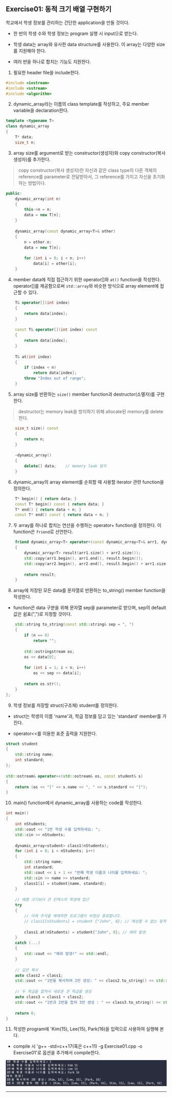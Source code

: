 ## Exercise01: 동적 크기 배열 구현하기

학교에서 학생 정보를 관리하는 간단한 application을 만들 것이다.

- 한 반의 학생 수와 학생 정보는 program 실행 시 input으로 받는다.

- 학생 data는 array와 유사한 data structure를 사용한다. 이 array는 다양한 size를 지원해야 한다.

- 여러 반을 하나로 합치는 기능도 지원한다.

1. 필요한 header file을 include한다.

```cpp
#include <iostream>
#include <sstream>
#include <algorithm>
```

2. dynamic_array라는 이름의 class template를 작성하고, 주요 member variable을 declaration한다.

```cpp
template <typename T>
class dynamic_array
{
    T* data;
    size_t n;
```

3. array size를 argument로 받는 constructor(생성자)와 copy constructor(복사 생성자)를 추가한다.

> copy constructor(복사 생성자)란 자신과 같은 class type의 다른 객체의 reference를 parameter로 전달받아서, 그 reference를 가지고 자신을 초기화하는 방법이다.

```cpp
public:
	dynamic_array(int n)
	{
		this->n = n;
		data = new T[n];
	}

	dynamic_array(const dynamic_array<T>& other)
	{
		n = other.n;
		data = new T[n];

		for (int i = 0; i < n; i++)
			data[i] = other[i];
	}
```

4. member data에 직접 접근하기 위한 operator[]와 `at()` function을 작성한다. operator[]를 제공함으로써 `std::array`와 비슷한 방식으로 array element에 접근할 수 있다.

```cpp
	T& operator[](int index)
	{
		return data[index];
	}

	const T& operator[](int index) const
	{
		return data[index];
	}

	T& at(int index)
	{
		if (index < n)
			return data[index];
		throw "Index out of range";
	}
```

5. array size를 반환하는 `size()` member function과 destructor(소멸자)를 구현한다.

> destructor는 memory leak을 방지하기 위해 allocate된 memory를 delete한다.

```cpp
    size_t size() const
    {
        return n;
    }

    ~dynamic_array()
    {
        delete[] data;    // memory leak 방지
    }
```

6. dynamic_array의 array element를 순회할 때 사용할 iterator 관련 function을 정의한다.

```cpp
	T* begin() { return data; }
	const T* begin() const { return data; }
	T* end() { return data + n; }
	const T* end() const { return data + n; }
```

7. 두 array를 하나로 합치는 연산을 수행하는 operator+ function을 정의한다. 이 function은 `friend`로 선언한다.

```cpp
	friend dynamic_array<T> operator+(const dynamic_array<T>& arr1, dynamic_array<T>& arr2)
	{
		dynamic_array<T> result(arr1.size() + arr2.size());
		std::copy(arr1.begin(), arr1.end(), result.begin());
		std::copy(arr2.begin(), arr2.end(), result.begin() + arr1.size());

		return result;
	}
```

8. array에 저장된 모든 data를 문자열로 반환하는 to_string() member function을 작성한다. 

- function은 data 구분을 위해 문자열 sep을 parameter로 받으며, sep의 default 값은 쉼표(",")로 지정할 것이다.

```cpp
	std::string to_string(const std::string& sep = ", ")
	{
		if (n == 0)
			return "";

		std::ostringstream os;
		os << data[0];

		for (int i = 1; i < n; i++)
			os << sep << data[i];

		return os.str();
	}
};
```

9. 학생 정보를 저장할 struct(구조체) student를 정의한다. 

- struct는 학생의 이름 'name'과, 학급 정보를 담고 있는 'standard' member를 가진다.

- operator<<를 이용한 표준 출력을 지원한다.

```cpp
struct student
{
	std::string name;
	int standard;
};

std::ostream& operator<<(std::ostream& os, const student& s)
{
	return (os << "[" << s.name << ", " << s.standard << "]");
}
```

10. main() function에서 dynamic_array를 사용하는 code를 작성한다.

```cpp
int main()
{
	int nStudents;
	std::cout << "1반 학생 수를 입력하세요: ";
	std::cin >> nStudents;

	dynamic_array<student> class1(nStudents);
	for (int i = 0; i < nStudents; i++)
	{
		std::string name;
		int standard;
		std::cout << i + 1 << "번째 학생 이름과 나이를 입력하세요: ";
		std::cin >> name >> standard;
		class1[i] = student{name, standard};
	}

	// 배열 크기보다 큰 인덱스의 학생에 접근
	try
	{
		// 아래 주석을 해제하면 프로그램이 비정상 종료합니다.
		// class1[nStudents] = student {"John", 8}; // 예상할 수 없는 동작

		class1.at(nStudents) = student{"John", 8}; // 예외 발생
	}
	catch (...)
	{
		std::cout << "예외 발생!" << std::endl;
	}

	// 깊은 복사
	auto class2 = class1;
	std::cout << "1반을 복사하여 2반 생성: " << class2.to_string() << std::endl;

	// 두 학급을 합쳐서 새로운 큰 학급을 생성
	auto class3 = class1 + class2;
	std::cout << "1반과 2반을 합쳐 3반 생성 : " << class3.to_string() << std::endl;

	return 0;
}
```

11. 작성한 program에 'Kim(15), Lee(15), Park(16)을 입력으로 사용하여 실행해 본다.

- compile 시 'g++ -std=c++17(혹은 c++11) -g Exercise01.cpp -o Exercise01'로 옵션을 추가해서 compile한다.

![Exercise01](result.png)

---